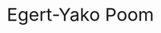 <p style="font-size:36px">Egert-Yako Poom</p>

<p id="date"></p>

<script>
document.getElementById("date").innerHTML = Date();
</script>



